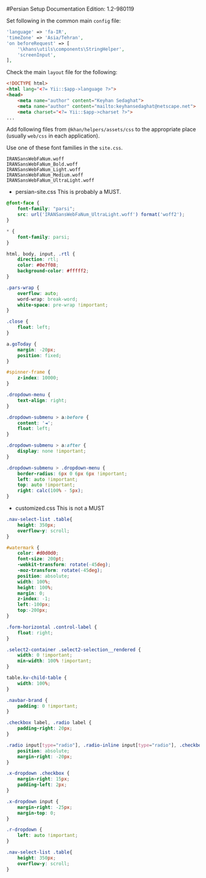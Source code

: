 #Persian Setup
Documentation Edition: 1.2-980119

Set following in the common main `config` file:

```php
'language' => 'fa-IR',
'timeZone' => 'Asia/Tehran',
'on beforeRequest' => [
    '\khans\utils\components\StringHelper',
    'screenInput',
],
```

Check the main `layout` file for the following:

```html
<!DOCTYPE html>
<html lang="<?= Yii::$app->language ?>">
<head>
    <meta name="author" content="Keyhan Sedaghat">
    <meta name="author" content="mailto:keyhansedaghat@netscape.net">
    <meta charset="<?= Yii::$app->charset ?>">
...
```

Add following files from `@khan/helpers/assets/css` to the appropriate place (usually `web/css` in each application).

Use one of these font families in the `site.css`.
```text
IRANSansWebFaNum.woff
IRANSansWebFaNum_Bold.woff
IRANSansWebFaNum_Light.woff
IRANSansWebFaNum_Medium.woff
IRANSansWebFaNum_UltraLight.woff
```

* persian-site.css
This is probably a MUST.
```css
@font-face {
    font-family: "parsi";
    src: url('IRANSansWebFaNum_UltraLight.woff') format('woff2');
}

* {
    font-family: parsi;
}

html, body, input, .rtl {
    direction: rtl;
    color: #0e7f08;
    background-color: #fffff2;
}

.pars-wrap {
    overflow: auto;
    word-wrap: break-word;
    white-space: pre-wrap !important;
}

.close {
    float: left;
}

a.goToday {
    margin: -20px;
    position: fixed;
}

#spinner-frame {
    z-index: 10000;
}

.dropdown-menu {
    text-align: right;
}

.dropdown-submenu > a:before {
    content: '◄';
    float: left;
}

.dropdown-submenu > a:after {
    display: none !important;
}

.dropdown-submenu > .dropdown-menu {
    border-radius: 6px 0 6px 6px !important;
    left: auto !important;
    top: auto !important;
    right: calc(100% - 5px);
}
```

* customized.css
This is not a MUST
```css
.nav-select-list .table{
    height: 350px;
    overflow-y: scroll;
}

#watermark {
    color: #d0d0d0;
    font-size: 200pt;
    -webkit-transform: rotate(-45deg);
    -moz-transform: rotate(-45deg);
    position: absolute;
    width: 100%;
    height: 100%;
    margin: 0;
    z-index: -1;
    left:-100px;
    top:-200px;
}

.form-horizontal .control-label {
    float: right;
}

.select2-container .select2-selection__rendered {
    width: 0 !important;
    min-width: 100% !important;
}

table.kv-child-table {
    width: 100%;
}

.navbar-brand {
    padding: 0 !important;
}

.checkbox label, .radio label {
    padding-right: 20px;
}

.radio input[type="radio"], .radio-inline input[type="radio"], .checkbox input[type="checkbox"], .checkbox-inline input[type="checkbox"] {
    position: absolute;
    margin-right: -20px;
}

.x-dropdown .checkbox {
    margin-right: 15px;
    padding-left: 2px;
}

.x-dropdown input {
    margin-right: -25px;
    margin-top: 0;
}

.r-dropdown {
    left: auto !important;
}

.nav-select-list .table{
    height: 350px;
    overflow-y: scroll;
}
```